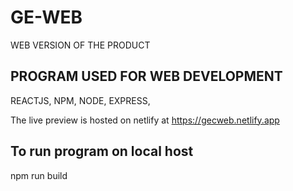 # GE-WEB

WEB VERSION OF THE PRODUCT

## PROGRAM USED FOR WEB DEVELOPMENT

REACTJS, NPM, NODE, EXPRESS,

The live preview is hosted on netlify at
<https://gecweb.netlify.app>

## To run program on local host

npm run build

